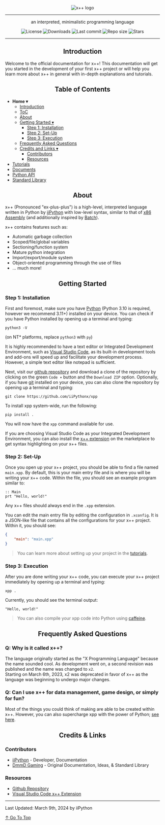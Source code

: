 <div align = "center">
    <img src = "./assets/xpp.png" alt = "x++ logo" id = "logo">
    <hr>
    <p>an interpreted, minimalistic programming language</p>
    <img alt = "License" src = "https://img.shields.io/github/license/iiPythonx/xpp?color=c3e7ff&style=flat-square">
    <img alt = "Downloads" src = "https://img.shields.io/github/downloads/iiPythonx/xpp/total.svg?color=c3e7ff&style=flat-square">
    <img alt = "Last commit" src = "https://img.shields.io/github/last-commit/iiPythonx/xpp?color=c3e7ff&style=flat-square">
    <img alt = "Repo size" src = "https://img.shields.io/github/repo-size/iiPythonx/xpp?color=c3e7ff&style=flat-square">
    <img alt = "Stars" src = "https://img.shields.io/github/stars/iiPythonx/xpp?color=c3e7ff&style=flat-square">
    <hr>
</div>

<!-- ---- Introduction ---- -->
<h2 align = "center" id = "introduction">
    Introduction
</h2>

Welcome to the official documentation for x++! This documentation will get you started in the development of your first x++ project or will help you learn more about x++ in general with in-depth explanations and tutorials.  

<!-- ---- TOC ---- -->
<h2 align = "center" id = "table-of-contents">
    Table of Contents
</h2>

- **Home ▾**
    - [Introduction](#introduction)
    - [ToC](#table-of-contents)
    - [About](#about)
    - [Getting Started ▾](#getting-started)
        - [Step 1: Installation](#step-1-installation)
        - [Step 2: Set-Up](#step-2-set-up)
        - [Step 3: Execution](#step-3-execution)
    - [Frequently Asked Questions](#frequently-asked-questions)
    - [Credits and Links ▾](#credits--links)
        - [Contributors](#contributors)
        - [Resources](#resources)
- [Tutorials](https://xpp.iipython.dev/tutorials.html)
- [Documents](https://xpp.iipython.dev/documents.html)
- [Python API](https://xpp.iipython.dev/python-api.html)
- [Standard Library](https://xpp.iipython.dev/stdlib.html)

<!-- ---- About ---- -->
<h2 align = "center" id = "about">
    About
</h2>

x++ (Pronounced "ex-plus-plus") is a high-level, interpreted language written in Python by [iiPython](https://github.com/iiPythonx) with low-level syntax, similar to that of [x86 Assembly](https://en.wikipedia.org/wiki/X86_assembly_language) (and additionally inspired by [Batch](https://en.wikipedia.org/wiki/Batch_file)).

x++ contains features such as:
- Automatic garbage collection
- Scoped/file/global variables
- Sectioning/function system
- Mature python integration
- Import/export/module system
- Object-oriented programming through the use of files
- ... much more!

<!-- ---- Getting started ---- -->
<h2 align = "center" id = "getting-started">
    Getting Started
</h2>

### Step 1: Installation

First and foremost, make sure you have [Python](https://python.org/downloads/) (Python 3.10 is required, however we recommend 3.11+) installed on your device. You can check if you have Python installed by opening up a terminal and typing:

```
python3 -V
```
(on NT* platforms, replace `python3` with `py`)

It is highly recommended to have a text editor or Integrated Development Environment, such as [Visual Studio Code](https://code.visualstudio.com/), as its built-in development tools and add-ons will speed up and facilitate your development process. However, a simple text editor like notepad is sufficient.

Next, visit our [github repository](https://github.com/iiPythonx/xpp/) and download a clone of the repository by clicking on the green `Code ▾` button and the `Download ZIP` option. Optionally, if you have [git](https://git-scm.com/) installed on your device, you can also clone the repository by opening up a terminal and typing:

```
git clone https://github.com/iiPythonx/xpp
```

To install xpp system-wide, run the following:
```
pip install .
```

You will now have the `xpp` command available for use.  

If you are choosing Visual Studio Code as your Integrated Development Environment, you can also install the [x++ extension](https://marketplace.visualstudio.com/items?itemName=iiPython.xpp) on the marketplace to get syntax highlighting on your x++ files.

### Step 2: Set-Up

Once you open up your x++ project, you should be able to find a file named `main.xpp`. By default, this is your main entry file and is where you will be writing your x++ code. Within the file, you should see an example program similar to:

```xpp
:: Main
prt "Hello, world!"
```

Any x++ files should always end in the `.xpp` extension.

You can edit the main entry file by editing the configuration in `.xconfig`. It is a JSON-like file that contains all the configurations for your x++ project. Within it, you should see:

```json
{
    "main": "main.xpp"
}
```

> You can learn more about setting up your project in the [tutorials](https://xpp.iipython.dev/tutorials.html).

### Step 3: Execution

After you are done writing your x++ code, you can execute your x++ project immediately by opening up a terminal and typing:

```
xpp .
```

Currently, you should see the terminal output:

```
"Hello, world!"
```
> You can also compile your xpp code into Python using [caffeine](https://xpp.iipython.dev/caffeine.html).

<!-- ---- FAQ ---- -->
<h2 align = "center">
    Frequently Asked Questions
</h2>

### Q: Why is it called x++?

The language originally started as the "X Programming Language" because the name sounded cool. As development went on, a second revision was published and the name was changed to `x2`.  
Starting on March 6th, 2023, x2 was deprecated in favor of x++ as the language was beginning to undergo major changes.

### Q: Can I use x++ for data management, game design, or simply for fun?

Most of the things you could think of making are able to be created within x++. However, you can also supercharge xpp with the power of Python; [see here](https://xpp.iipython.dev/python-api.html).

<!-- ---- Contrib + resources ---- -->
<h2 align = "center">
    Credits & Links
</h2>

### Contributors

- [iiPython](https://github.com/iiPythonx) - Developer, Documentation
- [DmmD Gaming](https://github.com/DmmDGM) - Original Documentation, Ideas, & Standard Library

### Resources

- [Github Repository](https://github.com/iiPythonx/xpp)
- [Visual Studio Code x++ Extension](https://marketplace.visualstudio.com/items?itemName=iiPython.xplusplus)

---

Last Updated: March 9th, 2024 by iiPython

[↑ Go To Top](#introduction)
